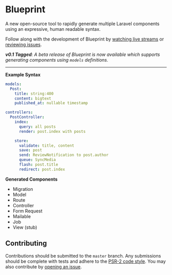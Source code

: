 # Blueprint
A new open-source tool to rapidly generate multiple Laravel components using an expressive, human readable syntax.

Follow along with the development of Blueprint by [watching live streams](https://www.youtube.com/playlist?list=PLmwAMIdrAmK5q0c0JUqzW3u9tb0AqW95w) or [reviewing issues](https://github.com/laravel-shift/blueprint/issues).

_**v0.1 Tagged**: A beta release of Blueprint is now available which supports generating components using `models` definitions._

---

**Example Syntax**
```yaml
models:
  Post:
    title: string:400
    content: bigtext
    published_at: nullable timestamp

controllers:
  PostController:
    index:
      query: all posts
      render: post.index with posts

    store:
      validate: title, content
      save: post
      send: ReviewNotification to post.author
      queue: SyncMedia
      flash: post.title
      redirect: post.index
```

**Generated Components**
- Migration
- Model
- Route
- Controller
- Form Request
- Mailable
- Job
- View (stub)


## Contributing
Contributions should be submitted to the `master` branch. Any submissions should be complete with tests and adhere to the [PSR-2 code style](). You may also contribute by [opening an issue](https://github.com/laravel-shift/blueprint/issues).
